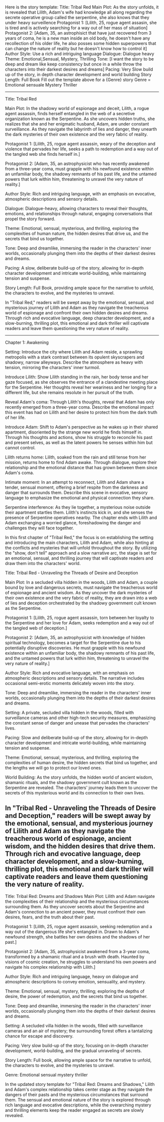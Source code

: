 Here is the story template:
Title: Tribal Red
Main Plot: As the story unfolds, it is revealed that Lilith, Adam's wife
had knowledge all along regarding the secrete operative group called the serpentine, she also knows that they under heavy surveillence
Protagonist 1: [Lilith,
25, rogue agent assasin, she is tired and is actively searching for a way out of her mass of situation]
Protagonist 2: [Adam, 35,
an astrophisict that have just recovered from 3 years of coma, he is a new man inside an old body, he doesn't have any recollection of his older life, he also posses some hidden superpowers that can change the nature of reality but he doesn't know how to control it]
Author Style: Use a rich and intriguing language
Dialogue: Dialogue heavy
Theme: Emotional,Sensual, Mystery, Thrilling
Tone: [I want the story to be deep and dream like keep
consistency but once in a while throw the characters into their darkest desires and dreams]
Pacing: Very Slow build up of the story, in depth character development and world building
Story Length: Full Book
Fill out the template above for a {Genre} story
Genre = Emotional sensuale Mystery Thriller

---

Title: Tribal Red

Main Plot: In the shadowy world of espionage and deceit, Lilith, a rogue agent assassin, finds herself entangled in the web of a secretive organization known as the Serpentine. As she uncovers hidden truths, she realizes that she and her enigmatic husband, Adam, are under constant surveillance. As they navigate the labyrinth of lies and danger, they unearth the dark mysteries of their own existence and the very fabric of reality.

Protagonist 1: [Lilith, 25, rogue agent assassin, weary of the deception and violence that pervades her life, seeks a path to redemption and a way out of the tangled web she finds herself in.]

Protagonist 2: [Adam, 35, an astrophysicist who has recently awakened from a three-year coma, must grapple with his newfound existence within an unfamiliar body, the shadowy remnants of his past life, and the untamed powers that lurk within him, threatening to unravel the very nature of reality.]

Author Style: Rich and intriguing language, with an emphasis on evocative, atmospheric descriptions and sensory details.

Dialogue: Dialogue-heavy, allowing characters to reveal their thoughts, emotions, and relationships through natural, engaging conversations that propel the story forward.

Theme: Emotional, sensual, mysterious, and thrilling, exploring the complexities of human nature, the hidden desires that drive us, and the secrets that bind us together.

Tone: Deep and dreamlike, immersing the reader in the characters' inner worlds, occasionally plunging them into the depths of their darkest desires and dreams.

Pacing: A slow, deliberate build-up of the story, allowing for in-depth character development and intricate world-building, while maintaining tension and suspense.

Story Length: Full Book, providing ample space for the narrative to unfold, the characters to evolve, and the mysteries to unravel.

In "Tribal Red," readers will be swept away by the emotional, sensual, and mysterious journey of Lilith and Adam as they navigate the treacherous world of espionage and confront their own hidden desires and dreams. Through rich and evocative language, deep character development, and a slow-burning, thrilling plot, this emotional and dark thriller will captivate readers and leave them questioning the very nature of reality.

---

Chapter 1: Awakening

Setting: Introduce the city where Lilith and Adam reside, a sprawling metropolis with a stark contrast between its opulent skyscrapers and shadowy, narrow alleyways. Describe the atmosphere as heavy with tension, mirroring the characters' inner turmoil.

Introduce Lilith: Show Lilith standing in the rain, her body tense and her gaze focused, as she observes the entrance of a clandestine meeting place for the Serpentine. Her thoughts reveal her weariness and her longing for a different life, but she remains resolute in her pursuit of the truth.

Reveal Adam's coma: Through Lilith's thoughts, reveal that Adam has only recently emerged from a three-year coma. Describe the emotional impact this event has had on Lilith and her desire to protect him from the dark truth of her life.

Introduce Adam: Shift to Adam's perspective as he wakes up in their shared apartment, disoriented by the strange new world he finds himself in. Through his thoughts and actions, show his struggle to reconcile his past and present selves, as well as the latent powers he senses within him but cannot control.

Lilith returns home: Lilith, soaked from the rain and still tense from her mission, returns home to find Adam awake. Through dialogue, explore their relationship and the emotional distance that has grown between them since Adam's coma.

Intimate moment: In an attempt to reconnect, Lilith and Adam share a tender, sensual moment, offering a brief respite from the darkness and danger that surrounds them. Describe this scene in evocative, sensory language to emphasize the emotional and physical connection they share.

Serpentine interference: As they lie together, a mysterious noise outside their apartment startles them. Lilith's instincts kick in, and she senses the presence of Serpentine operatives nearby. The chapter ends with Lilith and Adam exchanging a worried glance, foreshadowing the danger and challenges they will face together.

In this first chapter of "Tribal Red," the focus is on establishing the setting and introducing the main characters, Lilith and Adam, while also hinting at the conflicts and mysteries that will unfold throughout the story. By utilizing the "show, don't tell" approach and a slow narrative arc, the stage is set for an emotional, sensual, and thrilling journey that will captivate readers and draw them into the characters' world.

Title: Tribal Red - Unraveling the Threads of Desire and Deception

Main Plot: In a secluded villa hidden in the woods, Lilith and Adam, a couple bound by love and dangerous secrets, must navigate the treacherous world of espionage and ancient wisdom. As they uncover the dark mysteries of their own existence and the very fabric of reality, they are drawn into a web of lies and deception orchestrated by the shadowy government cult known as the Serpentine.

Protagonist 1: [Lilith, 25, rogue agent assassin, torn between her loyalty to the Serpentine and her love for Adam, seeks redemption and a way out of the tangled web of deception.]

Protagonist 2: [Adam, 35, an astrophysicist with knowledge of hidden spiritual technology, becomes a target for the Serpentine due to his potentially disruptive discoveries. He must grapple with his newfound existence within an unfamiliar body, the shadowy remnants of his past life, and the untamed powers that lurk within him, threatening to unravel the very nature of reality.]

Author Style: Rich and evocative language, with an emphasis on atmospheric descriptions and sensory details. The narrative includes occasional semi-erotic moments delicately woven into the story.

Tone: Deep and dreamlike, immersing the reader in the characters' inner worlds, occasionally plunging them into the depths of their darkest desires and dreams.

Setting: A private, secluded villa hidden in the woods, filled with surveillance cameras and other high-tech security measures, emphasizing the constant sense of danger and unease that pervades the characters' lives.

Pacing: Slow and deliberate build-up of the story, allowing for in-depth character development and intricate world-building, while maintaining tension and suspense.

Theme: Emotional, sensual, mysterious, and thrilling, exploring the complexities of human desire, the hidden secrets that bind us together, and the lengths we will go to protect our loved ones.

World Building: As the story unfolds, the hidden world of ancient wisdom, shamanic rituals, and the shadowy government cult known as the Serpentine are revealed. The characters' journey leads them to uncover the secrets of this mysterious world and its connection to their own lives.

## In "Tribal Red - Unraveling the Threads of Desire and Deception," readers will be swept away by the emotional, sensual, and mysterious journey of Lilith and Adam as they navigate the treacherous world of espionage, ancient wisdom, and the hidden desires that drive them. Through rich and evocative language, deep character development, and a slow-burning, thrilling plot, this emotional and dark thriller will captivate readers and leave them questioning the very nature of reality.

Title: Tribal Red: Dreams and Shadows
Main Plot: Lilith and Adam navigate the complexities of their relationship and the mysterious circumstances surrounding them. As they uncover secrets about the Serpentine and Adam's connection to an ancient power, they must confront their own desires, fears, and the truth about their past.

Protagonist 1: [Lilith, 25, rogue agent assassin, seeking redemption and a way out of the dangerous life she's entangled in. Drawn to Adam's newfound strength, she battles her own desires and the shadows of her past.]

Protagonist 2: [Adam, 35, astrophysicist awakened from a 3-year coma, transformed by a shamanic ritual and a brush with death. Haunted by visions of cosmic creation, he struggles to understand his own powers and navigate his complex relationship with Lilith.]

Author Style: Rich and intriguing language, heavy on dialogue and atmospheric descriptions to convey emotion, sensuality, and mystery.

Theme: Emotional, sensual, mystery, thrilling; exploring the depths of desire, the power of redemption, and the secrets that bind us together.

Tone: Deep and dreamlike, immersing the reader in the characters' inner worlds, occasionally plunging them into the depths of their darkest desires and dreams.

Setting: A secluded villa hidden in the woods, filled with surveillance cameras and an air of mystery; the surrounding forest offers a tantalizing chance for escape and discovery.

Pacing: Very slow build-up of the story, focusing on in-depth character development, world-building, and the gradual unraveling of secrets.

Story Length: Full book, allowing ample space for the narrative to unfold, the characters to evolve, and the mysteries to unravel.

Genre: Emotional sensual mystery thriller

In the updated story template for "Tribal Red: Dreams and Shadows," Lilith and Adam's complex relationship takes center stage as they navigate the dangers of their pasts and the mysterious circumstances that surround them. The sensual and emotional nature of the story is explored through rich language and evocative descriptions, while the overarching mystery and thrilling elements keep the reader engaged as secrets are slowly revealed.
